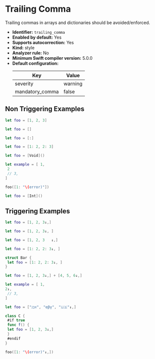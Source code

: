# Trailing Comma

Trailing commas in arrays and dictionaries should be avoided/enforced.

* **Identifier:** `trailing_comma`
* **Enabled by default:** Yes
* **Supports autocorrection:** Yes
* **Kind:** style
* **Analyzer rule:** No
* **Minimum Swift compiler version:** 5.0.0
* **Default configuration:**
  <table>
  <thead>
  <tr><th>Key</th><th>Value</th></tr>
  </thead>
  <tbody>
  <tr>
  <td>
  severity
  </td>
  <td>
  warning
  </td>
  </tr>
  <tr>
  <td>
  mandatory_comma
  </td>
  <td>
  false
  </td>
  </tr>
  </tbody>
  </table>

## Non Triggering Examples

```swift
let foo = [1, 2, 3]
```

```swift
let foo = []
```

```swift
let foo = [:]
```

```swift
let foo = [1: 2, 2: 3]
```

```swift
let foo = [Void]()
```

```swift
let example = [ 1,
 2
 // 3,
]
```

```swift
foo([1: "\(error)"])
```

```swift
let foo = [Int]()
```

## Triggering Examples

```swift
let foo = [1, 2, 3↓,]
```

```swift
let foo = [1, 2, 3↓, ]
```

```swift
let foo = [1, 2, 3   ↓,]
```

```swift
let foo = [1: 2, 2: 3↓, ]
```

```swift
struct Bar {
 let foo = [1: 2, 2: 3↓, ]
}
```

```swift
let foo = [1, 2, 3↓,] + [4, 5, 6↓,]
```

```swift
let example = [ 1,
2↓,
 // 3,
]
```

```swift
let foo = ["אבג", "αβγ", "🇺🇸"↓,]
```

```swift
class C {
 #if true
 func f() {
 let foo = [1, 2, 3↓,]
 }
 #endif
}
```

```swift
foo([1: "\(error)"↓,])
```